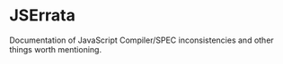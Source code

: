 JSErrata
========

Documentation of JavaScript Compiler/SPEC inconsistencies and other things worth mentioning.
